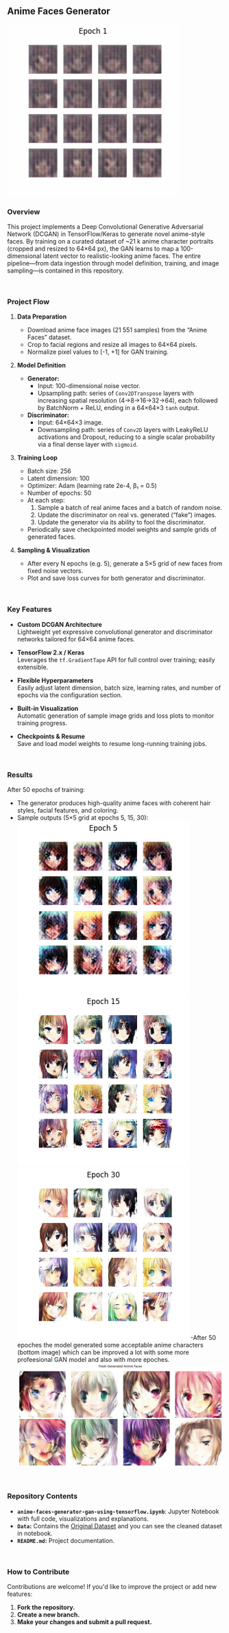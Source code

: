 ## Anime Faces Generator
[![](images/Image.gif)](https://www.kaggle.com/code/soroushesnaashari/anime-faces-generator-gan-using-tensorflow/output)

### Overview

This project implements a Deep Convolutional Generative Adversarial Network (DCGAN) in TensorFlow/Keras to generate novel anime-style faces. By training on a curated dataset of ~21 k anime character portraits (cropped and resized to 64×64 px), the GAN learns to map a 100-dimensional latent vector to realistic-looking anime faces. The entire pipeline—from data ingestion through model definition, training, and image sampling—is contained in this repository.

<br>

### Project Flow

1. **Data Preparation**  
   - Download anime face images (21 551 samples) from the “Anime Faces” dataset.  
   - Crop to facial regions and resize all images to 64×64 pixels.  
   - Normalize pixel values to \[-1, +1\] for GAN training.

2. **Model Definition**  
   - **Generator:**  
     - Input: 100-dimensional noise vector.  
     - Upsampling path: series of `Conv2DTranspose` layers with increasing spatial resolution (4→8→16→32→64), each followed by BatchNorm + ReLU, ending in a 64×64×3 `tanh` output.  
   - **Discriminator:**  
     - Input: 64×64×3 image.  
     - Downsampling path: series of `Conv2D` layers with LeakyReLU activations and Dropout, reducing to a single scalar probability via a final dense layer with `sigmoid`.

3. **Training Loop**  
   - Batch size: 256  
   - Latent dimension: 100  
   - Optimizer: Adam (learning rate 2e-4, β₁ = 0.5)  
   - Number of epochs: 50  
   - At each step:  
     1. Sample a batch of real anime faces and a batch of random noise.  
     2. Update the discriminator on real vs. generated (“fake”) images.  
     3. Update the generator via its ability to fool the discriminator.  
   - Periodically save checkpointed model weights and sample grids of generated faces.

4. **Sampling & Visualization**  
   - After every N epochs (e.g. 5), generate a 5×5 grid of new faces from fixed noise vectors.  
   - Plot and save loss curves for both generator and discriminator.

<br>

### Key Features

- **Custom DCGAN Architecture**  
  Lightweight yet expressive convolutional generator and discriminator networks tailored for 64×64 anime faces.

- **TensorFlow 2.x / Keras**  
  Leverages the `tf.GradientTape` API for full control over training; easily extensible.

- **Flexible Hyperparameters**  
  Easily adjust latent dimension, batch size, learning rates, and number of epochs via the configuration section.

- **Built-in Visualization**  
  Automatic generation of sample image grids and loss plots to monitor training progress.

- **Checkpoints & Resume**  
  Save and load model weights to resume long-running training jobs.

<br>

### Results

After 50 epochs of training:

- The generator produces high-quality anime faces with coherent hair styles, facial features, and coloring.
- Sample outputs (5×5 grid at epochs 5, 15, 30):  
  ![Samples @ Ep 5](images/epoch05.png)  
  ![Samples @ Ep 15](images/epoch15.png)  
  ![Samples @ Ep 30](images/epoch30.png)
  -After 50 epoches the model generated some acceptable anime characters (bottom image) which can be improved a lot with some more profeesional GAN model and also with more epoches.
  ![Fresh image](images/fresh.png)

<br>

### Repository Contents
- **`anime-faces-generator-gan-using-tensorflow.ipynb`**: Jupyter Notebook with full code, visualizations and explanations.
- **`Data`:** Contains the [Original Dataset](https://www.kaggle.com/datasets/splcher/animefacedataset) and you can see the cleaned dataset in notebook.
- **`README.md`:** Project documentation.

<br>

### How to Contribute
Contributions are welcome! If you'd like to improve the project or add new features:

1. **Fork the repository.**
2. **Create a new branch.**
3. **Make your changes and submit a pull request.**
